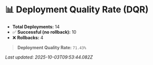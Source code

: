 
# 📊 Deployment Quality Rate (DQR)

- **Total Deployments:** 14
- ✅ **Successful (no rollback):** 10
- ❌ **Rollbacks:** 4

> **Deployment Quality Rate:** `71.43%`

_Last updated: 2025-10-03T09:53:44.082Z_
